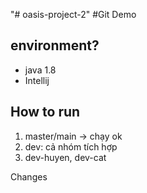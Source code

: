 "# oasis-project-2" 
#Git Demo
## environment?
- java 1.8
- Intellij
## How to run
1. master/main -> chạy ok
2. dev: cả nhóm tích hợp
3. dev-huyen, dev-cat



Changes

